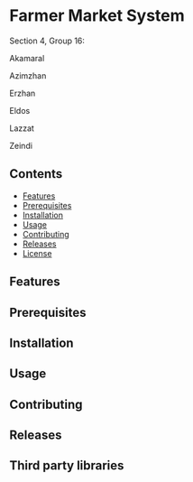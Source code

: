 # Farmer Market System
Section 4, Group 16:

Akamaral

Azimzhan

Erzhan

Eldos

Lazzat

Zeindi

## Contents

- [Features](#features)
- [Prerequisites](#prerequisites)
- [Installation](#installation)
- [Usage](#usage)
- [Contributing](#sontributing)
- [Releases](#releases)
- [License](#license)

  

## Features

  

## Prerequisites

  

## Installation

  

## Usage

  

## Contributing

  

## Releases

  

## Third party libraries

  








